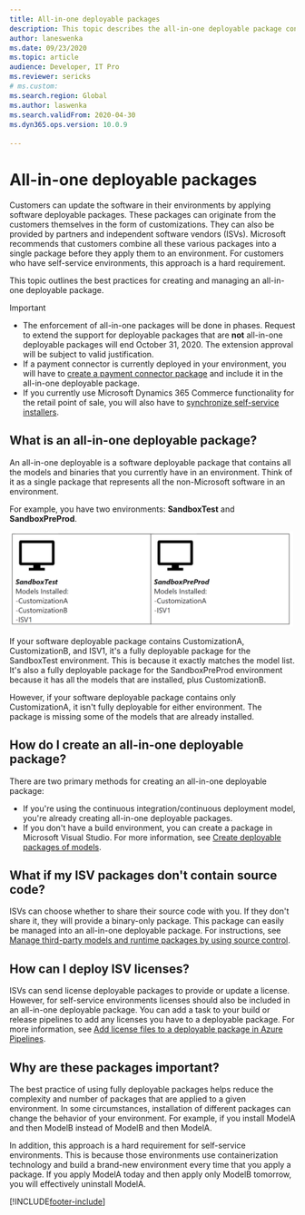 ```yaml
---
title: All-in-one deployable packages
description: This topic describes the all-in-one deployable package concept and its use.
author: laneswenka
ms.date: 09/23/2020
ms.topic: article
audience: Developer, IT Pro
ms.reviewer: sericks
# ms.custom: 
ms.search.region: Global
ms.author: laswenka
ms.search.validFrom: 2020-04-30
ms.dyn365.ops.version: 10.0.9

---
```

# All-in-one deployable packages

Customers can update the software in their environments by applying software deployable packages. These packages can originate from the customers themselves in the form of customizations. They can also be provided by partners and independent software vendors (ISVs). Microsoft recommends that customers combine all these various packages into a single package before they apply them to an environment. For customers who have self-service environments, this approach is a hard requirement.

This topic outlines the best practices for creating and managing an all-in-one deployable package.

> [!IMPORTANT]
> - The enforcement of all-in-one packages will be done in phases. Request to extend the support for deployable packages that are **not** all-in-one deployable packages will end October 31, 2020. The extension approval will be subject to valid justification.
> - If a payment connector is currently deployed in your environment, you will have to [create a payment connector package](../../../commerce/dev-itpro/payment-connector-package.md) and include it in the all-in-one deployable package.
> - If you currently use Microsoft Dynamics 365 Commerce functionality for the retail point of sale, you will also have to [synchronize self-service installers](../../../commerce/dev-itpro/Synchronize-installers.md).

## What is an all-in-one deployable package?

An all-in-one deployable is a software deployable package that contains all the models and binaries that you currently have in an environment. Think of it as a single package that represents all the non-Microsoft software in an environment.

For example, you have two environments: **SandboxTest** and **SandboxPreProd**.

<img src="media/AIO_PKG.png" width="500px" alt="All-in-one deployable package comparison" />

If your software deployable package contains CustomizationA, CustomizationB, and ISV1, it's a fully deployable package for the SandboxTest environment. This is because it exactly matches the model list. It's also a fully deployable package for the SandboxPreProd environment because it has all the models that are installed, plus CustomizationB.

However, if your software deployable package contains only CustomizationA, it isn't fully deployable for either environment. The package is missing some of the models that are already installed.

## How do I create an all-in-one deployable package?

There are two primary methods for creating an all-in-one deployable package:

- If you're using the continuous integration/continuous deployment model, you're already creating all-in-one deployable packages.
- If you don't have a build environment, you can create a package in Microsoft Visual Studio. For more information, see [Create deployable packages of models](../deployment/create-apply-deployable-package.md).

## What if my ISV packages don't contain source code?

ISVs can choose whether to share their source code with you. If they don't share it, they will provide a binary-only package. This package can easily be managed into an all-in-one deployable package. For instructions, see [Manage third-party models and runtime packages by using source control](manage-runtime-packages.md).

## How can I deploy ISV licenses?

ISVs can send license deployable packages to provide or update a license. However, for self-service environments licenses should also be included in an all-in-one deployable package. You can add a task to your build or release pipelines to add any licenses you have to a deployable package. For more information, see [Add license files to a deployable package in Azure Pipelines](pipeline-add-license-package.md).

## Why are these packages important?

The best practice of using fully deployable packages helps reduce the complexity and number of packages that are applied to a given environment. In some circumstances, installation of different packages can change the behavior of your environment. For example, if you install ModelA and then ModelB instead of ModelB and then ModelA.

In addition, this approach is a hard requirement for self-service environments. This is because those environments use containerization technology and build a brand-new environment every time that you apply a package. If you apply ModelA today and then apply only ModelB tomorrow, you will effectively uninstall ModelA.


[!INCLUDE[footer-include](../../../includes/footer-banner.md)]